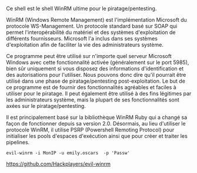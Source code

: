 Ce shell est le shell WinRM ultime pour le piratage/pentesting.

WinRM (Windows Remote Management) est l'implémentation Microsoft du protocole WS-Management. Un protocole standard basé sur SOAP qui permet l'interopérabilité du matériel et des systèmes d'exploitation de différents fournisseurs. Microsoft l'a inclus dans ses systèmes d'exploitation afin de faciliter la vie des administrateurs système.

Ce programme peut être utilisé sur n'importe quel serveur Microsoft Windows avec cette fonctionnalité activée (généralement sur le port 5985), bien sûr uniquement si vous disposez des informations d'identification et des autorisations pour l'utiliser. Nous pouvons donc dire qu'il pourrait être utilisé dans une phase de piratage/pentesting post-exploitation. Le but de ce programme est de fournir des fonctionnalités agréables et faciles à utiliser pour le piratage. Il peut également être utilisé à des fins légitimes par les administrateurs système, mais la plupart de ses fonctionnalités sont axées sur le piratage/pentesting.

Il est principalement basé sur la bibliothèque WinRM Ruby qui a changé sa façon de fonctionner depuis sa version 2.0. Désormais, au lieu d'utiliser le protocole WinRM, il utilise PSRP (Powershell Remoting Protocol) pour initialiser les pools d'espaces d'exécution ainsi que pour créer et traiter les pipelines.


`evil-winrm -i MonIP -u emily.oscars  -p 'Passw'`


https://github.com/Hackplayers/evil-winrm